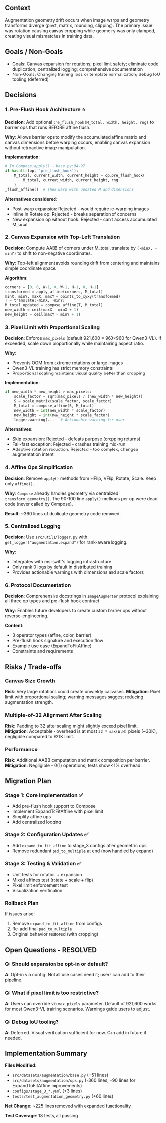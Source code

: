 ## Context
Augmentation geometry drift occurs when image warps and geometry transforms diverge (pivot, matrix, rounding, clipping). The primary issue was rotation causing canvas cropping while geometry was only clamped, creating visual mismatches in training data.

## Goals / Non-Goals
- Goals: Canvas expansion for rotations; pixel limit safety; eliminate code duplication; centralized logging; comprehensive documentation
- Non-Goals: Changing training loss or template normalization; debug IoU tooling (deferred)

## Decisions

### 1. Pre-Flush Hook Architecture ⭐
**Decision**: Add optional `pre_flush_hook(M_total, width, height, rng)` to barrier ops that runs BEFORE affine flush.

**Why**: Allows barrier ops to modify the accumulated affine matrix and canvas dimensions before warping occurs, enabling canvas expansion without retroactive image manipulation.

**Implementation**:
```python
# In Compose.apply() - base.py:94-97
if hasattr(op, 'pre_flush_hook'):
    M_total, current_width, current_height = op.pre_flush_hook(
        M_total, current_width, current_height, rng
    )
_flush_affine()  # Then warp with updated M and dimensions
```

**Alternatives considered**:
- Post-warp expansion: Rejected - would require re-warping images
- Inline in Rotate op: Rejected - breaks separation of concerns
- New expansion op without hook: Rejected - can't access accumulated M_total

### 2. Canvas Expansion with Top-Left Translation
**Decision**: Compute AABB of corners under M_total, translate by `(-minX, -minY)` to shift to non-negative coordinates.

**Why**: Top-left alignment avoids rounding drift from centering and maintains simple coordinate space.

**Algorithm**:
```python
corners = [0, 0, W-1, 0, W-1, H-1, 0, H-1]
transformed = apply_affine(corners, M_total)
minX, minY, maxX, maxY = points_to_xyxy(transformed)
T = translate(-minX, -minY)
M_total_updated = compose_affine(T, M_total)
new_width = ceil(maxX - minX + 1)
new_height = ceil(maxY - minY + 1)
```

### 3. Pixel Limit with Proportional Scaling
**Decision**: Enforce `max_pixels` (default 921,600 = 960×960 for Qwen3-VL). If exceeded, scale down proportionally while maintaining aspect ratio.

**Why**: 
- Prevents OOM from extreme rotations or large images
- Qwen3-VL training has strict memory constraints
- Proportional scaling maintains visual quality better than cropping

**Implementation**:
```python
if new_width * new_height > max_pixels:
    scale_factor = sqrt(max_pixels / (new_width * new_height))
    S = scale_matrix(scale_factor, scale_factor)
    M_total = compose_affine(S, M_total)
    new_width = int(new_width * scale_factor)
    new_height = int(new_height * scale_factor)
    logger.warning(...)  # Actionable warning for user
```

**Alternatives**:
- Skip expansion: Rejected - defeats purpose (cropping returns)
- Fail-fast exception: Rejected - crashes training mid-run
- Adaptive rotation reduction: Rejected - too complex, changes augmentation intent

### 4. Affine Ops Simplification
**Decision**: Remove `apply()` methods from HFlip, VFlip, Rotate, Scale. Keep only `affine()`.

**Why**: `Compose` already handles geometry via centralized `transform_geometry()`. The 90-100 line `apply()` methods per op were dead code (never called by Compose).

**Result**: ~360 lines of duplicate geometry code removed.

### 5. Centralized Logging
**Decision**: Use `src/utils/logger.py` with `get_logger("augmentation.expand")` for rank-aware logging.

**Why**:
- Integrates with ms-swift's logging infrastructure
- Only rank 0 logs by default in distributed training
- Provides actionable warnings with dimensions and scale factors

### 6. Protocol Documentation
**Decision**: Comprehensive docstrings in `ImageAugmenter` protocol explaining all three op types and pre-flush hook contract.

**Why**: Enables future developers to create custom barrier ops without reverse-engineering.

**Content**:
- 3 operator types (affine, color, barrier)
- Pre-flush hook signature and execution flow
- Example use case (ExpandToFitAffine)
- Constraints and requirements

## Risks / Trade-offs

### Canvas Size Growth
**Risk**: Very large rotations could create unwieldy canvases.
**Mitigation**: Pixel limit with proportional scaling; warning messages suggest reducing augmentation strength.

### Multiple-of-32 Alignment After Scaling
**Risk**: Padding to 32 after scaling might slightly exceed pixel limit.
**Mitigation**: Acceptable - overhead is at most `32 * max(W,H)` pixels (~30K), negligible compared to 921K limit.

### Performance
**Risk**: Additional AABB computation and matrix composition per barrier.
**Mitigation**: Negligible - O(1) operations; tests show <1% overhead.

## Migration Plan

### Stage 1: Core Implementation ✅
- Add pre-flush hook support to Compose
- Implement ExpandToFitAffine with pixel limit
- Simplify affine ops
- Add centralized logging

### Stage 2: Configuration Updates ✅
- Add `expand_to_fit_affine` to stage_3 configs after geometric ops
- Remove redundant `pad_to_multiple` at end (now handled by expand)

### Stage 3: Testing & Validation ✅
- Unit tests for rotation + expansion
- Mixed affines test (rotate + scale + flip)
- Pixel limit enforcement test
- Visualization verification

### Rollback Plan
If issues arise:
1. Remove `expand_to_fit_affine` from configs
2. Re-add final `pad_to_multiple`
3. Original behavior restored (with cropping)

## Open Questions - RESOLVED

### Q: Should expansion be opt-in or default?
**A**: Opt-in via config. Not all use cases need it; users can add to their pipeline.

### Q: What if pixel limit is too restrictive?
**A**: Users can override via `max_pixels` parameter. Default of 921,600 works for most Qwen3-VL training scenarios. Warnings guide users to adjust.

### Q: Debug IoU tooling?
**A**: Deferred. Visual verification sufficient for now. Can add in future if needed.

## Implementation Summary

**Files Modified**:
- `src/datasets/augmentation/base.py` (+51 lines)
- `src/datasets/augmentation/ops.py` (-360 lines, +90 lines for ExpandToFitAffine improvements)
- `configs/stage_3_*.yaml` (+3 lines)
- `tests/test_augmentation_geometry.py` (+60 lines)

**Net Change**: ~225 lines removed with expanded functionality

**Test Coverage**: 18 tests, all passing
